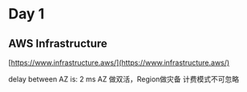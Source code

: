 

# Day 1
## AWS Infrastructure
[https://www.infrastructure.aws/](https://www.infrastructure.aws/)

delay between AZ is: 2 ms
AZ 做双活，Region做灾备
计费模式不可忽略

<!--stackedit_data:
eyJoaXN0b3J5IjpbLTE0MDIyNTA1OTQsMTQwMDMyNjYxNyw3Mz
A5OTgxMTZdfQ==
-->